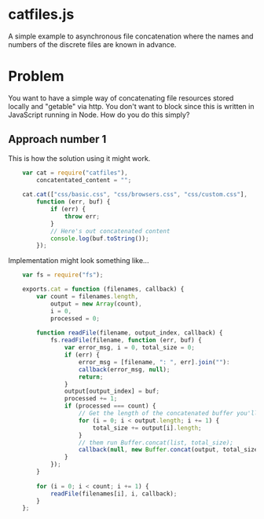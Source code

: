catfiles.js
===========

A simple example to asynchronous file concatenation where the names and numbers of the discrete files are known in advance. 

# Problem

You want to have a simple way of concatenating file resources stored locally
and "getable" via http.  You don't want to block since this is written in JavaScript running in Node. How do you do this simply?

## Approach number 1

This is how the solution using it might work.

```JavaScript
    var cat = require("catfiles"),
        concatentated_content = "";
    
    cat.cat(["css/basic.css", "css/browsers.css", "css/custom.css"],
        function (err, buf) {
            if (err) {
                throw err;
            }
            // Here's out concatenated content
            console.log(buf.toString());
        });
```

Implementation might look something like...

```JavaScript
    var fs = require("fs");

    exports.cat = function (filenames, callback) {
        var count = filenames.length,
            output = new Array(count),
            i = 0,
            processed = 0;
         
        function readFile(filename, output_index, callback) {
            fs.readFile(filename, function (err, buf) {
                var error_msg, i = 0, total_size = 0;
                if (err) {
                    error_msg = [filename, ": ", err].join(""): 
                    callback(error_msg, null);
                    return;
                }
                output[output_index] = buf;
                processed += 1;
                if (processed === count) {
                    // Get the length of the concatenated buffer you'll need
                    for (i = 0; i < output.length; i += 1) {
                        total_size += output[i].length;
                    }
                    // them run Buffer.concat(list, total_size);
                    callback(null, new Buffer.concat(output, total_size));
                }
            });
        }
        
        for (i = 0; i < count; i += 1) {
            readFile(filenames[i], i, callback);
        }
    };
```
